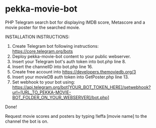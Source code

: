 # pekka-movie-bot
PHP Telegram search bot for displaying IMDB score, Metascore and a movie poster for the searched movie.

INSTALLATION INSTRUCTIONS:

1. Create Telegram bot following instructions: https://core.telegram.org/bots
2. Deploy pekka-movie-bot content to your public webserver.
3. Insert your Telegram bot's auth token into bot.php line 8.
4. Insert the channelID into bot.php line 16.
5. Create free account into https://developers.themoviedb.org/3
6. Insert your movieDB auth token into GetPoster.php line 13.
7. Set webhook to your bot using: https://api.telegram.org/bot[YOUR_BOT_TOKEN_HERE]/setwebhook?url=[URL_TO_PEKKA-MOVIE-BOT_FOLDER_ON_YOUR_WEBSERVER]/bot.php]

Done!

Request movie scores and posters by typing !leffa [movie name] to the channel the bot is on.
